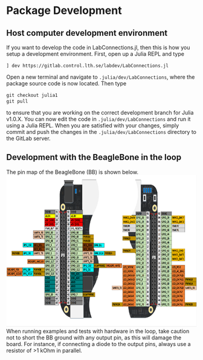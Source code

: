 # Package Development

## Host computer development environment
If you want to develop the code in LabConnections.jl, then this is how you setup a development environment. First, open up a Julia REPL and type
```
] dev https://gitlab.control.lth.se/labdev/LabConnections.jl
```
Open a new terminal and navigate to `.julia/dev/LabConnections`, where the package source code is now located. Then type
```
git checkout julia1
git pull
```
to ensure that you are working on the correct development branch for Julia v1.0.X. You can now edit the code in `.julia/dev/LabConnections`
and run it using a Julia REPL. When you are satisfied with your changes, simply commit and push the changes in the `.julia/dev/LabConnections` directory to the GitLab server.

## Development with the BeagleBone in the loop
The pin map of the BeagleBone (BB) is shown below.
<img src="../fig/beaglebone_black_pinmap.png" height="400" width="700">
When running examples and tests with hardware in the loop, take caution not to short the BB ground with any output pin, as this will damage the board. For instance, if connecting a diode to the output pins, always use a resistor of >1 kOhm in parallel.
